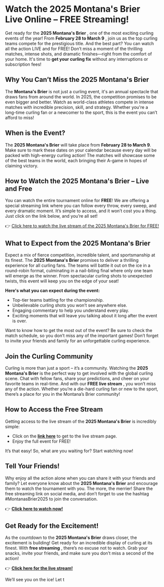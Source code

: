 # Watch the 2025 Montana's Brier Live Online – FREE Streaming!

Get ready for the **2025 Montana's Brier** , one of the most exciting curling events of the year! From **February 28 to March 9** , join us as the top curling teams compete for the prestigious title. And the best part? You can watch all the action LIVE and for FREE! Don’t miss a moment of the thrilling matches, intense shots, and dramatic finishes—right from the comfort of your home. It's time to **get your curling fix** without any interruptions or subscription fees!

## Why You Can’t Miss the 2025 Montana's Brier

The **Montana's Brier** is not just a curling event, it's an annual spectacle that draws fans from around the world. In 2025, the competition promises to be even bigger and better. Watch as world-class athletes compete in intense matches with incredible precision, skill, and strategy. Whether you're a long-time curling fan or a newcomer to the sport, this is the event you can’t afford to miss!

## When is the Event?

The **2025 Montana's Brier** will take place from **February 28 to March 9**. Make sure to mark these dates on your calendar because every day will be packed with high-energy curling action! The matches will showcase some of the best teams in the world, each bringing their A-game in hopes of claiming victory.

## How to Watch the 2025 Montana's Brier – Live and Free

You can watch the entire tournament online for **FREE**! We are offering a special streaming link where you can follow every throw, every sweep, and every dramatic moment. It’s simple to access, and it won’t cost you a thing. Just click on the link below, and you’re all set!

👉 [Click here to watch the live stream of the 2025 Montana's Brier for FREE!](https://tinyurl.com/livestreamfreeo?st=2025montanasbrier&si=gh)

## What to Expect from the 2025 Montana's Brier

Expect a mix of fierce competition, incredible talent, and sportsmanship at its finest. The **2025 Montana's Brier** promises to deliver a thrilling experience for all curling fans. The teams will battle it out on the ice in a round-robin format, culminating in a nail-biting final where only one team will emerge as the winner. From spectacular curling shots to unexpected twists, this event will keep you on the edge of your seat!

**Here's what you can expect during the event:**

- Top-tier teams battling for the championship.
- Unbelievable curling shots you won’t see anywhere else.
- Engaging commentary to help you understand every play.
- Exciting moments that will leave you talking about it long after the event is over.

Want to know how to get the most out of the event? Be sure to check the match schedule, so you don’t miss any of the important games! Don’t forget to invite your friends and family for an unforgettable curling experience.

## Join the Curling Community

Curling is more than just a sport – it’s a community. Watching the **2025 Montana's Brier** is the perfect way to get involved with the global curling scene. Chat with fellow fans, share your predictions, and cheer on your favorite teams in real-time. And with our **FREE live stream** , you won’t miss any of the action. Whether you’re a die-hard curling fan or new to the sport, there’s a place for you in the Montana’s Brier community!

## How to Access the Free Stream

Getting access to the live stream of the **2025 Montana's Brier** is incredibly simple:

- Click on the [**link here**](https://tinyurl.com/livestreamfreeo?st=2025montanasbrier&si=gh) to get to the live stream page.
- Enjoy the full event for FREE!

It’s that easy! So, what are you waiting for? Start watching now!

## Tell Your Friends!

Why enjoy all the action alone when you can share it with your friends and family? Let everyone know about the **2025 Montana's Brier** and encourage them to watch the tournament with you. The more, the merrier! Share the free streaming link on social media, and don’t forget to use the hashtag #MontanasBrier2025 to join the conversation.

👉 [**Click here to watch now!**](https://tinyurl.com/livestreamfreeo?st=2025montanasbrier&si=gh)

## Get Ready for the Excitement!

As the countdown to the **2025 Montana's Brier** draws closer, the excitement is building! Get ready for an incredible display of curling at its finest. With **free streaming** , there’s no excuse not to watch. Grab your snacks, invite your friends, and make sure you don’t miss a second of the action!

👉 [**Click here for the live stream!**](https://tinyurl.com/livestreamfreeo?st=2025montanasbrier&si=gh)

We’ll see you on the ice! Let t
